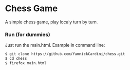 # Chess Game


A simple chess game, play localy turn by turn.

### Run (for dummies)

Just run the main.html.
Example in command line: 
```sh
$ git clone https://github.com/YannickCardini/chess.git
$ cd chess
$ firefox main.html
```
